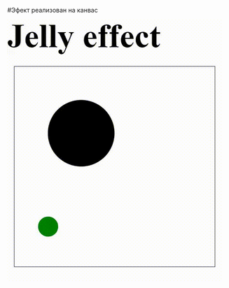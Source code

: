 #Эфект реализован на канвас


![alt text](https://raw.githubusercontent.com/MokusM/balls-jelly/master/src/img/img.gif)
